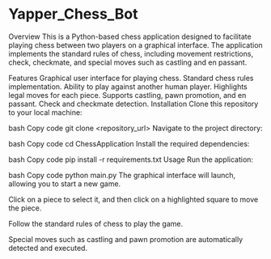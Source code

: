 # Yapper_Chess_Bot
Overview
This is a Python-based chess application designed to facilitate playing chess between two players on a graphical interface. The application implements the standard rules of chess, including movement restrictions, check, checkmate, and special moves such as castling and en passant.

Features
Graphical user interface for playing chess.
Standard chess rules implementation.
Ability to play against another human player.
Highlights legal moves for each piece.
Supports castling, pawn promotion, and en passant.
Check and checkmate detection.
Installation
Clone this repository to your local machine:

bash
Copy code
git clone <repository_url>
Navigate to the project directory:

bash
Copy code
cd ChessApplication
Install the required dependencies:

bash
Copy code
pip install -r requirements.txt
Usage
Run the application:

bash
Copy code
python main.py
The graphical interface will launch, allowing you to start a new game.

Click on a piece to select it, and then click on a highlighted square to move the piece.

Follow the standard rules of chess to play the game.

Special moves such as castling and pawn promotion are automatically detected and executed.
